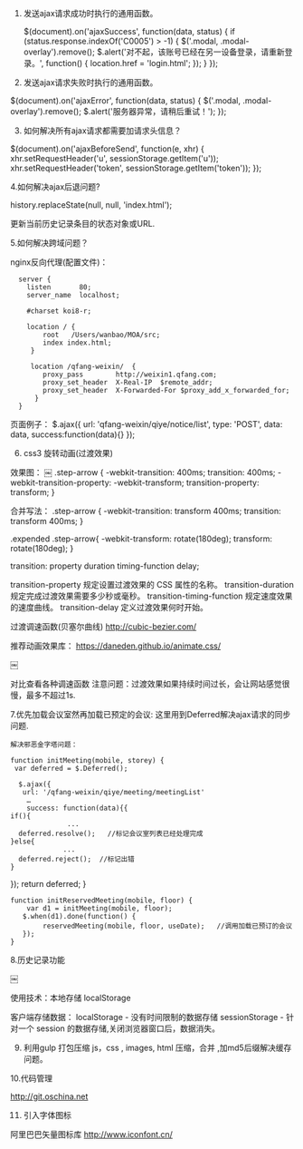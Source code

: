 
1. 发送ajax请求成功时执行的通用函数。

      $(document).on('ajaxSuccess', function(data, status) {
          if (status.response.indexOf('C0005') > -1) {
              $('.modal, .modal-overlay').remove();
              $.alert('对不起，该账号已经在另一设备登录，请重新登录。', function() {
                  location.href = 'login.html';
              });
          }
      });

2. 发送ajax请求失败时执行的通用函数。

  $(document).on('ajaxError', function(data, status) {
      $('.modal, .modal-overlay').remove();
      $.alert('服务器异常，请稍后重试！');
  });

3. 如何解决所有ajax请求都需要加请求头信息？

  $(document).on('ajaxBeforeSend', function(e, xhr) {
      xhr.setRequestHeader('u', sessionStorage.getItem('u'));
      xhr.setRequestHeader('token', sessionStorage.getItem('token'));
  });

4.如何解决ajax后退问题?

  history.replaceState(null, null, 'index.html');

  更新当前历史记录条目的状态对象或URL.

5.如何解决跨域问题？

  nginx反向代理(配置文件)：

      server {
        listen       80;
        server_name  localhost;

        #charset koi8-r;

        location / {
            root   /Users/wanbao/MOA/src;
            index index.html;
         }

         location /qfang-weixin/  {
            proxy_pass        http://weixin1.qfang.com;
            proxy_set_header  X-Real-IP  $remote_addr;
            proxy_set_header  X-Forwarded-For $proxy_add_x_forwarded_for;
          }
      }

  页面例子：
        $.ajax({
          url: 'qfang-weixin/qiye/notice/list',
          type: 'POST',
          data: data,
          success:function(data){}
        });

6. css3 旋转动画(过渡效果)

  效果图：
￼
  .step-arrow {
          -webkit-transition: 400ms;
                transition: 400ms;
                -webkit-transition-property: -webkit-transform;
                transition-property: transform;
         }

  合并写法：
  .step-arrow {
          -webkit-transition: transform  400ms;
                transition: transform 400ms;
         }

  .expended .step-arrow{
            -webkit-transform: rotate(180deg);
                transform: rotate(180deg);
          }


  transition: property duration timing-function delay;

  transition-property 规定设置过渡效果的 CSS 属性的名称。
  transition-duration 规定完成过渡效果需要多少秒或毫秒。
  transition-timing-function  规定速度效果的速度曲线。
  transition-delay  定义过渡效果何时开始。


  过渡调速函数(贝塞尔曲线)
  http://cubic-bezier.com/

  推荐动画效果库：
  https://daneden.github.io/animate.css/


￼

  对比查看各种调速函数
  注意问题：过渡效果如果持续时间过长，会让网站感觉很慢，最多不超过1s.

 7.优先加载会议室然再加载已预定的会议:
   这里用到Deferred解决ajax请求的同步问题.

    解决邪恶金字塔问题：

    function initMeeting(mobile, storey) {
     var deferred = $.Deferred();

      $.ajax({
       url: '/qfang-weixin/qiye/meeting/meetingList'
        …
        success: function(data){{
    if(){
                  ...
      deferred.resolve();   //标记会议室列表已经处理完成
    }else{
                 ...
      deferred.reject();  //标记出错
    }
  });
  return deferred;
     }


    function initReservedMeeting(mobile, floor) {
        var d1 = initMeeting(mobile, floor);
       $.when(d1).done(function() {
            reservedMeeting(mobile, floor, useDate);   //调用加载已预订的会议
       });
    }


8.历史记录功能


￼

  使用技术：本地存储 localStorage

  客户端存储数据：
  localStorage - 没有时间限制的数据存储
  sessionStorage - 针对一个 session 的数据存储,关闭浏览器窗口后，数据消失。


9. 利用gulp 打包压缩
  js，css  , images, html 压缩，合并 ,加md5后缀解决缓存问题。

10.代码管理

http://git.oschina.net

11. 引入字体图标

阿里巴巴矢量图标库
http://www.iconfont.cn/

